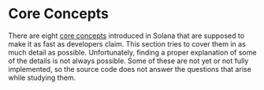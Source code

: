 # Core Concepts

There are eight [core concepts](https://medium.com/solana-labs/7-innovations-that-make-solana-the-first-web-scale-blockchain-ddc50b1defda) introduced in Solana that are supposed to make it as fast as developers claim. This section tries to cover them in as much detail as possible. Unfortunately, finding a proper explanation of some of the details is not always possible. Some of these are not yet or not fully implemented, so the source code does not answer the questions that arise while studying them.
